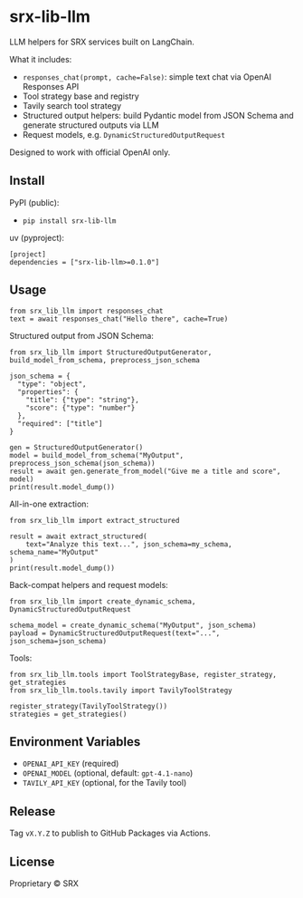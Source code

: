 # srx-lib-llm

LLM helpers for SRX services built on LangChain.

What it includes:
- `responses_chat(prompt, cache=False)`: simple text chat via OpenAI Responses API
- Tool strategy base and registry
- Tavily search tool strategy
- Structured output helpers: build Pydantic model from JSON Schema and generate structured outputs via LLM
- Request models, e.g. `DynamicStructuredOutputRequest`

Designed to work with official OpenAI only.

## Install

PyPI (public):

- `pip install srx-lib-llm`

uv (pyproject):
```
[project]
dependencies = ["srx-lib-llm>=0.1.0"]
```

## Usage

```
from srx_lib_llm import responses_chat
text = await responses_chat("Hello there", cache=True)
```

Structured output from JSON Schema:
```
from srx_lib_llm import StructuredOutputGenerator, build_model_from_schema, preprocess_json_schema

json_schema = {
  "type": "object",
  "properties": {
    "title": {"type": "string"},
    "score": {"type": "number"}
  },
  "required": ["title"]
}

gen = StructuredOutputGenerator()
model = build_model_from_schema("MyOutput", preprocess_json_schema(json_schema))
result = await gen.generate_from_model("Give me a title and score", model)
print(result.model_dump())
```

All-in-one extraction:
```
from srx_lib_llm import extract_structured

result = await extract_structured(
    text="Analyze this text...", json_schema=my_schema, schema_name="MyOutput"
)
print(result.model_dump())
```

Back-compat helpers and request models:
```
from srx_lib_llm import create_dynamic_schema, DynamicStructuredOutputRequest

schema_model = create_dynamic_schema("MyOutput", json_schema)
payload = DynamicStructuredOutputRequest(text="...", json_schema=json_schema)
```

Tools:
```
from srx_lib_llm.tools import ToolStrategyBase, register_strategy, get_strategies
from srx_lib_llm.tools.tavily import TavilyToolStrategy

register_strategy(TavilyToolStrategy())
strategies = get_strategies()
```

## Environment Variables

- `OPENAI_API_KEY` (required)
- `OPENAI_MODEL` (optional, default: `gpt-4.1-nano`)
- `TAVILY_API_KEY` (optional, for the Tavily tool)

## Release

Tag `vX.Y.Z` to publish to GitHub Packages via Actions.

## License

Proprietary © SRX
